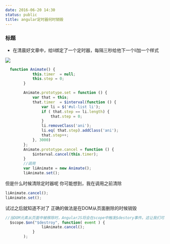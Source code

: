 ```yaml
---
date: 2016-06-20 14:30
status: public
title: angular定时器何时销毁
---
```


### 标题
- 在清晨好文章中，给li绑定了一个定时器，每隔三秒给他下一个li加一个样式

![](~/timer.gif)

```javascript
  function Animate() {
            this.timer  = null;
            this.step = 0;
        }

        Animate.prototype.set = function () {
            var that = this;
            that.timer  = $interval(function () {
                var li = $('#ul-list li');
                if ( that.step == li.length) {
                    that.step = 0;
                }
                li.removeClass('ani');
                li.eq( that.step).addClass('ani');
                that.step++;
            }, 3000)
        };
        Animate.prototype.cancel = function () {
            $interval.cancel(this.timer);
        }
        //调用
        var liAnimate = new Animate();
        liAnimate.set();
```

但是什么时候清除定时器呢
你可能想到，我在调用之前清除

```javascript
liAnimate.cancel();
liAnimate.set();
```
试过之后就知道不对了
正确的做法是在DOM从页面删除的时候销毁

```javascript
//当DOM元素从页面中被移除时，AngularJS将会在scope中触发$destory事件。这让我们可以有机会来cancel任何潜在的定时器
  $scope.$on("$destroy", function( event ) {
                liAnimate.cancel();
            }
        );
```